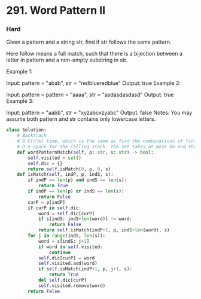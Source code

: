 # 291. Word Pattern II
### Hard
Given a pattern and a string str, find if str follows the same pattern.

Here follow means a full match, such that there is a bijection between a letter in pattern and a non-empty substring in str.

Example 1:

Input: pattern = "abab", str = "redblueredblue"
Output: true
Example 2:

Input: pattern = pattern = "aaaa", str = "asdasdasdasd"
Output: true
Example 3:

Input: pattern = "aabb", str = "xyzabcxzyabc"
Output: false
Notes:
You may assume both pattern and str contains only lowercase letters.



```python
class Solution:
    # Backtrack
    # O C(n^m) time, which is the same as find the combinations of find m groups of n letters, and validate them seperately.
    # O n space for the calling stack. the set takes at most On and the map takes at most Om+n. Overall Om+n
    def wordPatternMatch(self, p: str, s: str) -> bool:
        self.visited = set()
        self.dic = {}
        return self.isMatch(0, p, 0, s)
    def isMatch(self, indP, p, indS, s):
        if indP == len(p) and indS == len(s):
            return True
        if indP == len(p) or indS == len(s):
            return False
        curP = p[indP]
        if curP in self.dic:
            word = self.dic[curP]
            if s[indS: indS+len(word)] != word:
                return False
            return self.isMatch(indP+1, p, indS+len(word), s)
        for j in range(indS, len(s)):
            word = s[indS: j+1]
            if word in self.visited:
                continue
            self.dic[curP] = word
            self.visited.add(word)
            if self.isMatch(indP+1, p, j+1, s):
                return True
            del self.dic[curP]
            self.visited.remove(word)
        return False
```